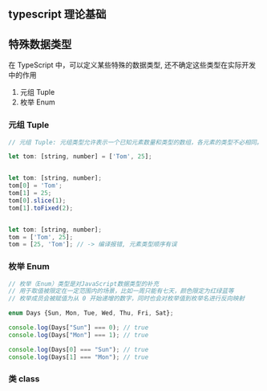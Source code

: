 ## typescript 理论基础



## 特殊数据类型
在 TypeScript 中，可以定义某些特殊的数据类型, 还不确定这些类型在实际开发中的作用
1. 元组 Tuple
2. 枚举 Enum



### 元组 Tuple
```js
// 元组 Tuple: 元组类型允许表示一个已知元素数量和类型的数组，各元素的类型不必相同。

let tom: [string, number] = ['Tom', 25];


let tom: [string, number];
tom[0] = 'Tom';
tom[1] = 25;
tom[0].slice(1);
tom[1].toFixed(2);


let tom: [string, number];
tom = ['Tom', 25];
tom = [25, 'Tom']; // -> 编译报错, 元素类型顺序有误

```

### 枚举 Enum
```js
// 枚举（Enum）类型是对JavaScript数据类型的补充
// 用于取值被限定在一定范围内的场景，比如一周只能有七天，颜色限定为红绿蓝等
// 枚举成员会被赋值为从 0 开始递增的数字，同时也会对枚举值到枚举名进行反向映射

enum Days {Sun, Mon, Tue, Wed, Thu, Fri, Sat};

console.log(Days["Sun"] === 0); // true
console.log(Days["Mon"] === 1); // true

console.log(Days[0] === "Sun"); // true
console.log(Days[1] === "Mon"); // true


```


### 类 class
```js



```